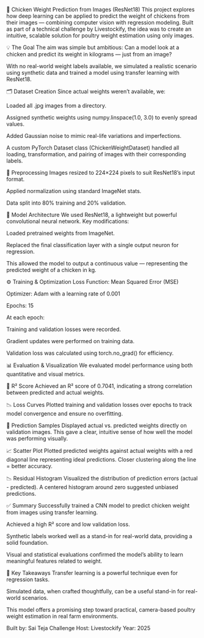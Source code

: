 🐔 Chicken Weight Prediction from Images (ResNet18)
This project explores how deep learning can be applied to predict the weight of chickens from their images — combining computer vision with regression modeling. Built as part of a technical challenge by Livestockify, the idea was to create an intuitive, scalable solution for poultry weight estimation using only images.

💡 The Goal
The aim was simple but ambitious:
Can a model look at a chicken and predict its weight in kilograms — just from an image?

With no real-world weight labels available, we simulated a realistic scenario using synthetic data and trained a model using transfer learning with ResNet18.

🗂️ Dataset Creation
Since actual weights weren’t available, we:

Loaded all .jpg images from a directory.

Assigned synthetic weights using numpy.linspace(1.0, 3.0) to evenly spread values.

Added Gaussian noise to mimic real-life variations and imperfections.

A custom PyTorch Dataset class (ChickenWeightDataset) handled all loading, transformation, and pairing of images with their corresponding labels.

🧹 Preprocessing
Images resized to 224×224 pixels to suit ResNet18’s input format.

Applied normalization using standard ImageNet stats.

Data split into 80% training and 20% validation.

🧠 Model Architecture
We used ResNet18, a lightweight but powerful convolutional neural network. Key modifications:

Loaded pretrained weights from ImageNet.

Replaced the final classification layer with a single output neuron for regression.

This allowed the model to output a continuous value — representing the predicted weight of a chicken in kg.

⚙️ Training & Optimization
Loss Function: Mean Squared Error (MSE)

Optimizer: Adam with a learning rate of 0.001

Epochs: 15

At each epoch:

Training and validation losses were recorded.

Gradient updates were performed on training data.

Validation loss was calculated using torch.no_grad() for efficiency.

📊 Evaluation & Visualization
We evaluated model performance using both quantitative and visual metrics.

🔢 R² Score
Achieved an R² score of 0.7041, indicating a strong correlation between predicted and actual weights.

📉 Loss Curves
Plotted training and validation losses over epochs to track model convergence and ensure no overfitting.

🐔 Prediction Samples
Displayed actual vs. predicted weights directly on validation images. This gave a clear, intuitive sense of how well the model was performing visually.

📈 Scatter Plot
Plotted predicted weights against actual weights with a red diagonal line representing ideal predictions. Closer clustering along the line = better accuracy.

📉 Residual Histogram
Visualized the distribution of prediction errors (actual - predicted). A centered histogram around zero suggested unbiased predictions.

✅ Summary
Successfully trained a CNN model to predict chicken weight from images using transfer learning.

Achieved a high R² score and low validation loss.

Synthetic labels worked well as a stand-in for real-world data, providing a solid foundation.

Visual and statistical evaluations confirmed the model’s ability to learn meaningful features related to weight.

📌 Key Takeaways
Transfer learning is a powerful technique even for regression tasks.

Simulated data, when crafted thoughtfully, can be a useful stand-in for real-world scenarios.

This model offers a promising step toward practical, camera-based poultry weight estimation in real farm environments.

Built by: Sai Teja
Challenge Host: Livestockify
Year: 2025
